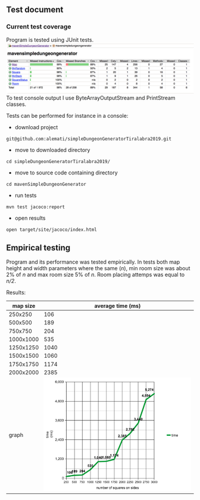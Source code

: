 ## Test document  

### Current test coverage
Program is tested using JUnit tests.
<img src="https://github.com/alemati/simpleDungeonGeneratorTiralabra2019/blob/master/documentation/lastTesCoverage.png" width="1000">  
To test console output I use ByteArrayOutputStream and PrintStream classes.

Tests can be performed for instance in a console:
* download project
```
git@github.com:alemati/simpleDungeonGeneratorTiralabra2019.git
```
* move to downloaded directory
```
cd simpleDungeonGeneratorTiralabra2019/
```
* move to source code containing directory
```
cd mavenSimpleDungeonGenerator
```
* run tests
```
mvn test jacoco:report
```
* open results
```
open target/site/jacoco/index.html
```

## Empirical testing  
Program and its performance was tested empirically. In tests both map height and width parameters where the same (_n_), min room size was about 2% of _n_ and max room size 5% of _n_. Room placing attemps was equal to _n/2_. 

Results:  

map size | average time (ms) 
------ | ------
250x250|106
500x500|189
750x750|204
1000x1000|535
1250x1250|1040
1500x1500|1060
1750x1750|1174
2000x2000|2385
graph|![](https://github.com/alemati/simpleDungeonGeneratorTiralabra2019/blob/master/documentation/graph.png)
